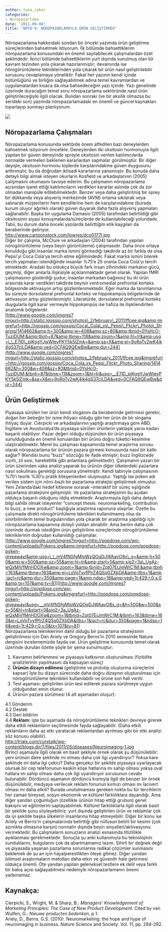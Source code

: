 ```yaml
---
author: tuna_cakar
categories:
- Noropazarlama
date: '2011-09-08'
title: 'NPYD-9: NÖROPAZARLAMAYLA ÜRÜN GELİŞTİRMEK'
---
```


Nöropazarlama hakkındaki sondan bir önceki yazımda ürün geliştirme süreçlerinden bahsetmek istiyorum. İlk bölümde bahsettiklerim nöropazarlama konusundaki en önemli sayılabilecek çalışmalardan özet şeklindedir. İkinci bölümde bahsettiklerim yurt dışında sunulmuş olan bir kavram tezinden yola çıkarak hazırlanmıştır; devamında ise nörogörüntüleme tekniklerinden yola çıkarak bir ürün nasıl geliştirilebilir sorusunu cevaplamaya yöneliktir. Fakat her yazının kendi içinde bütünlüğünü ve birliğini sağlayabilmek adına temel kavramlardan ve uygulamalardan kısaca da olsa bahsedeceğim yazı içinde. Yazı genelinde üzerinde duracağım temel soru nöropazarlama sektöründe nasıl ürün geliştirileceğiyle ilgili olacak. Bundan sonraki (ve bir aksilik olmazsa bu serideki son) yazımda nöropazarlamadaki en önemli ve güncel kaynakları toparlayıp sunmayı planlıyorum.

![](http://www.ebrainsupplements.com/wp-content/uploads/2011/04/66054baf-66e0-408c-898a-de00f3367b24_detail.jpg)

Nöropazarlama Çalışmaları
-------------------------

Nöropazarlama konusunda sektörde önem atfedilen bazı deneylerden bahsetmek istiyorum öncelikle. Deneylerden ilki oksitosin hormonuyla ilgili: yapılan bir güven deneyinde spreyle oksitosin verilen katılımcılarda normalde vermeleri beklenen kararlardan sapmalar görülmüştür. Bir diğer deyişle, oksitosin hormonu kişilerde karşılarındakine güven duygusunu arttırmıştır, bu da doğrudan iktisadi kararlarına yansımıştır. Bu konuda daha detaylı bilgi almak isteyen okurların Kosfield ve arkadaşlarının (2005) çalışmasını okumasını tavsiye ederim. Bu çalışmanın nöropazarlama açısından işaret ettiği katılımcıların verdikleri kararlar aslında çok da zor olmadan manipüle edilebilmektedir. Benzer veya daha geliştirilmiş bir sprey bir dükkanda veya alışveriş merkezinde (AVM) ortama sıkılarak veya salınarak müşterilerin hem kendilerine hem de karşılarındakine (burada kurum oluyor ağırlıklı olarak) güven duyarak daha fazla alışveriş yapmaları sağlanabilir. Başka bir uygulama Damasio (2005) tarafından belirtildiği gibi oksitosinin siyasi konuşmalarda/süreçlerde de kullanılabileceği yolundadır. Tabii, bu durum daha önceki yazılarda belirttiğim etik kaygıları da beraberinde getiriyor.  
http://www.cartoonstock.com/lowres/dco0177l.jpg  
Diğer bir çalışma, McClure ve arkadaşları (2004) tarafından yapılan nörogörüntüleme (veya beyin görüntüleme) çalışmasıdır. Daha önce ortaya konulduğu gibi insanlar marka ismini görmediği takdirde az bir farkla da olsa Pepsi’yi Coca Cola’ya tercih etme eğilimindedir. Fakat marka ismini bilerek tercih yapmaları istendiğinde insanlar %75’e 25 oranla Coca Cola’yı tercih etmektedir. Aradaki bu oldukça büyük fark insan zihnindeki markanın gücü, geçmişi, diğer anılarla ilişkisiyle açıklanmaktadır genel olarak. Yapılan fMRI çalışmasının gösterdiği şudur; insanlar markadan bağımsız bu iki ürün arasında karar verdikleri takdirde beynin ventromedial prefrontal korteks bölgesinde aktivasyon artışı gözlemlenmektedir. Eğer marka da tanımlanırsa bu süreçte dorsolateral prefrontal korteks ve hippokampüs bölgelerinde de aktivasyon artışı gözlenlenmiştir. Literatürde, dorsolateral prefrontal korteks duygularla ilgili karar vermeyle hippokampüs ise hafıza ile ilişkilendirilen anatomik bölgelerdir.  
[http://www.google.com/imgres?imgurl=http://static.igossip.com/photos\_2/february\_2011/ffcee.jpg&amp;imgrefurl=http://igossip.com/gossip/Coca\_Cola\_vs\_Pepsi\_Flickr\_Photo\_Sharing/1414662&amp;h=300&amp;w=408&amp;sz=80&amp;tbnid=0YsHcO-TuziDUM:&amp;tbnh=87&amp;tbnw=118&amp;zoom=1&amp;hl=tr&amp;usg=\_\_E7lD\_piKggYJwWlevPKY5k5lZmk=&amp;sa=X&amp;ei=9oRoTv2wK4ik4gS37cjLDA&amp;ved=0CFAQ9QEwBw&amp;dur=244](http://www.google.com/imgres?imgurl=http://static.igossip.com/photos_2/february_2011/ffcee.jpg&imgrefurl=http://igossip.com/gossip/Coca_Cola_vs_Pepsi_Flickr_Photo_Sharing/1414662&h=300&w=408&sz=80&tbnid=0YsHcO-TuziDUM:&tbnh=87&tbnw=118&zoom=1&hl=tr&usg=__E7lD_piKggYJwWlevPKY5k5lZmk=&sa=X&ei=9oRoTv2wK4ik4gS37cjLDA&ved=0CFAQ9QEwBw&dur=244)

Ürün Geliştirmek
----------------

Piyasaya sürülen her ürün kendi sloganını da beraberinde getirmesi gerekir, doğan her bebeğin bir isme ihtiyacı olduğu gibi her ürün de bir slogana ihtiyaç duyar. Cierpicki ve arkadaşlarının yaptığı araştırmaya göre ABD, İngiltere ve Avusturalya’da piyasaya sürülen ürünlerin yaklaşık yarısı kadarı başarılı olabiliyor. Pazar değeri olduğu düşünülen bir ürün piyasaya sunulduğunda en önemli konulardan biri ürünü doğru tüketici kesimine ulaştırabilmektir. Merel bu çalışması kapsamında temel araştırma sorusu olarak nöropazarlama bir ürünün pazara girmesi konusunda nasıl bir katkı sağlar? (Kendisi bunu “buzz” sözcüğü ile ifade etmiştir; buzz İngilizcede vızıltı, zil sesi, hareketlilik gibi anlamlara gelmektedir). Çalışmanın yazarı bir ürün üzerinden vaka analizi yaparak bu ürünün diğer ülkelerdeki pazarlara nasıl sokulması gerektiği sorusuna yönelmiştir. Kendi tabiriyle çalışmasının %70’i teorik %30’u pratik bileşenlerden oluşmuştur. Yaptığı ise poken adı verilen sistem için nöro-bazlı bir pazarlama stratejisi geliştirmek olmuştur. Yeni Zelanda’daki hedef kitlesine sorarak –interaktif bir süreç eşliğinde pazarlama stratejisini gelişmiştir. Ve pazarlama stratejisinin bu açıdan oldukça başarılı olduğunu iddia etmektedir. Araştırmayla ilgili daha detaylı bilgi sahibi olmak isteyenler “concept thesis: neuromarketing, contribution to buzz, a new product” başlığıyla araştırma raporuna ulaşırlar. Özetle bu çalışmada direkt nörogörüntüleme teknikleri kullanılmamış olsa da sinirbilimlerin temel bulgularından yola çıkarak bir araştırma yapıldığı için nöropazarlama kapsamına dolaylı yoldan alınabilir. Ama benim daha çok üzerinde durmak istediğim ürün geliştirilme süreçlerinde nörogörüntüleme tekniklerinin doğrudan kullanıldığı çalışmalar.  
[http://www.google.com/imgres?imgurl=http://popdose.com/wp-content/uploads/Pokens.jpg&amp;imgrefurl=http://popdose.com/popdose-poken-giveaway/&amp;usg=\_\_mV4fNSfgMIoWzQOqDJWAavO8x\_g=&amp;h=500&amp;w=500&amp;sz=55&amp;hl=tr&amp;start=0&amp;sig2=3a\_UgAz-wQxMiVfMnHDOXw&amp;zoom=1&amp;tbnid=Zpt07EjJmWrC1M:&amp;tbnh=163&amp;tbnw=163&amp;ei=LoVoTvyfPIrZ4QSq0ZXbDA&amp;itbs=1&amp;iact=rc&amp;dur=350&amp;page=1&amp;ndsp=16&amp;ved=1t:429,r:0,s:0&amp;tx=107&amp;ty=81](http://www.google.com/imgres?imgurl=http://popdose.com/wp-content/uploads/Pokens.jpg&imgrefurl=http://popdose.com/popdose-poken-giveaway/&usg=__mV4fNSfgMIoWzQOqDJWAavO8x_g=&h=500&w=500&sz=55&hl=tr&start=0&sig2=3a_UgAz-wQxMiVfMnHDOXw&zoom=1&tbnid=Zpt07EjJmWrC1M:&tbnh=163&tbnw=163&ei=LoVoTvyfPIrZ4QSq0ZXbDA&itbs=1&iact=rc&dur=350&page=1&ndsp=16&ved=1t:429,r:0,s:0&tx=107&ty=81)  
Nöropazarlama tekniklerinin dahil olduğu bir pazarlama stratejisinin geliştirilmesi için Dan Ariely ve Gregory Berns’in 2010 senesinde Nature dergisini incelememizde fayda var. Ürün geliştirme konusunda temel olarak üzerinde durulan özetle şöyle bir şema sunulmuştur:

1. Kavramın belirlenmesi ve piyasaya katkısının oluşturulması (fizibilite analizlerinin yapılmasını da kapsayan süreç)
2. **Ürünün dizayn edilmesi** (geliştirme ve prototip oluşturma süreçlerini kapsar) İşte bu dizayn sürecinde daha doğru dizaynın oluşturulması için nörogörüntüleme teknikleri kullanılabilir ve ürüne son hali verilir.
3. Test aşaması: geliştirilen ürün test edilerek pazara sürülmeye uygun olduğundan emin olunur.
4. Ürünün pazara sürülmesi (4 alt aşamadan oluşur):

4.1 Gönderim  
4.2 Destek  
4.3 Geri bildirim  
4.4 **Reklam:** işte bu aşamada da nörogörüntüleme teknikleri devreye girerek daha etkili reklamların seçilmesinde fayda sağlayabilir. (Daha etkili reklamların daha az etki yaratacak reklamlardan ayrılması gibi bir etki analizi söz konusu olabilir).  
<http://trialx.com/curetalk/wp-content/blogs.dir/7/files/2011/05/diseases/Neuroimaging-1.jpg>  
Birinci aşamayla ilgili olarak en basit şekliyle örnek olarak şu düşünülebilir: yeni ürünün daire şeklinde mi olması daha çok ilgi uyandırıyor? Yoksa kare şeklinde mi daha ilgi çekici? Daha gerçekçi bir şekilde piyasaya uyarlayacak olursak bir cep telefonunun keskin köşe hatlarına mı sahip olması yoksa oval hatlara mı sahip olması daha çok ilgi uyandırıyor sorusunun cevabı bulunabilir. Dördüncü aşamanın dördüncü kısmıyla ilgili de benzer bir örnek düşünülebilir, medyaya verilecek reklam fonunun kırmızı olması mı lacivert olması mı daha etkili? Burada unutulmaması gereken nokta bu tür tercihlerin her zaman bireysel, sosyo-ekonomik ve kültürel farklılıklara dayandığı. Ama diğer yandan çoğunluğun (özellikle ürünün hitap ettiği grubun) genel bakışını ve eğilimlerini saptayabilmek. Kültürel farklılıklarla ilgili olarak basit bir şekilde şunu söyleyebiliriz: yurt dışında geliştirilen ürün ve reklamlar çok da iyi şekilde başka ülkelerin insanlarına hitap etmeyebilir. Diğer bir konu ise Ariely ve Berns’in çalışmalarında belirttiği gibi nüfusun belirli bir kesimi (çok azınlıkta olmasına karşın) normalin dışında beyin sinyalleri/aktivasyonu vermektedir. Bu çalışmaların sonuçların analizi esnasında titizlilikle ayıklanması gerekmektedir. Sonuçta şu anki kullanımıyla bu teknolojinin sunduklarını, bulgularını çok da abartmamamız lazım. Sihirli bir değnek değil ve piyasada yaşanan pazarlama sorunlarına radikal çözümler sunmasını beklemek de şu an için hayalperestlikten öteye gitmez. Diğer yandan bilimsel araştırmaların metotları daha etkin ve güvenilir hale getirmesi oldukça önemli. Öte yandan yapılan geleneksel testlere ek delil veya farklı bir bakış açısı sağlayabilmesi nedeniyle nöropazarlamanın önemi yadsınamaz.

Kaynakça:
---------

Cierpicki, S., Wright, M. &amp; Sharp, B.: *Managers’ Knowledgement of Marketing Principles: The Case of New Product Development*. Cited by van Wulfen, G.: *Nieuwe producten bedenken*, p 1.  
Ariely, D., Berns, G.S. (2010). Neuromarketing: the hope and hype of neuroimaging in business. Nature Science and Society: Vol. 11, pp. 284-292.